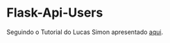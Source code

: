# Flask-Api-Users

Seguindo o Tutorial do Lucas Simon apresentado [aqui]('https://lucassimon.com.br/2018/06/serie-api-em-flask---parte-1---introducao-configuracao-e-hello-world/').